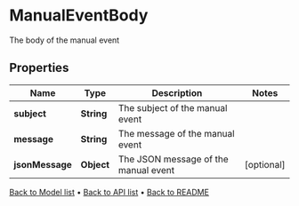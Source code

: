 

# ManualEventBody

The body of the manual event

## Properties

| Name | Type | Description | Notes |
|------------ | ------------- | ------------- | -------------|
|**subject** | **String** | The subject of the manual event |  |
|**message** | **String** | The message of the manual event |  |
|**jsonMessage** | **Object** | The JSON message of the manual event |  [optional] |



[Back to Model list](../README.md#documentation-for-models) &#8226; [Back to API list](../README.md#documentation-for-api-endpoints) &#8226; [Back to README](../README.md)


